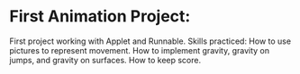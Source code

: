 # First Animation Project:

First project working with Applet and Runnable. 
Skills practiced: 
  How to use pictures to represent movement.
  How to implement gravity, gravity on jumps, and gravity on surfaces.
  How to keep score.
  
  

